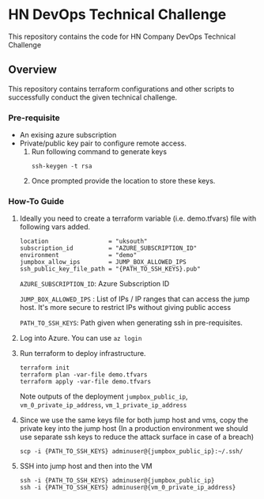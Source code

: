# HN DevOps Technical Challenge

This repository contains the code for HN Company DevOps Technical Challenge

## Overview

This repository contains terraform configurations and other scripts to successfully conduct the given technical
challenge.

### Pre-requisite
- An exising azure subscription
- Private/public key pair to configure remote access. 
    1. Run following command to generate keys
        ```
        ssh-keygen -t rsa
        ````
    2. Once prompted provide the location to store these keys.


### How-To Guide

1. Ideally you need to create a terraform variable (i.e. demo.tfvars) file with following vars added.
   
    ```
    location                 = "uksouth"
    subscription_id          = "AZURE_SUBSCRIPTION_ID"
    environment              = "demo" 
    jumpbox_allow_ips        = JUMP_BOX_ALLOWED_IPS
    ssh_public_key_file_path = "{PATH_TO_SSH_KEYS}.pub"
    ```

    `AZURE_SUBSCRIPTION_ID`:  Azure Subscription ID

    `JUMP_BOX_ALLOWED_IPS` : List of IPs / IP ranges that can access the jump host. It's more secure to restrict IPs without giving public access

    `PATH_TO_SSH_KEYS`: Path given when generating ssh in pre-requisites.

2. Log into Azure. You can use `az login`
3. Run terraform to deploy infrastructure.
   
   ```
   terraform init
   terraform plan -var-file demo.tfvars
   terraform apply -var-file demo.tfvars
   ```
   Note outputs of the deployment `jumpbox_public_ip`, `vm_0_private_ip_address`, `vm_1_private_ip_address`
4. Since we use the same keys file for both jump host and vms, copy the private key into the jump host 
  (In a production environment we should use separate ssh keys to reduce the attack surface in case of a breach)
    ```
    scp -i {PATH_TO_SSH_KEYS} adminuser@{jumpbox_public_ip}:~/.ssh/
    ```
5. SSH into jump host and then into the VM
   ```
   ssh -i {PATH_TO_SSH_KEYS} adminuser@{jumpbox_public_ip}
   ssh -i {PATH_TO_SSH_KEYS} adminuser@{vm_0_private_ip_address}
   ```
